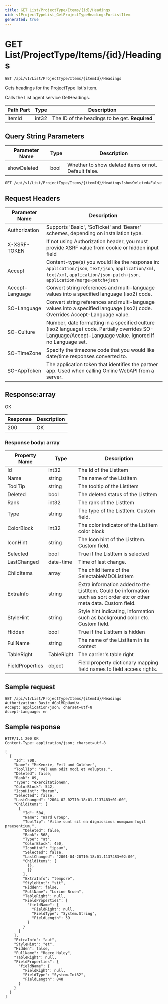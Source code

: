 ```yaml
---
title: GET List/ProjectType/Items/{id}/Headings
uid: v1ProjectTypeList_GetProjectTypeHeadingsForListItem
generated: true
---
```


# GET List/ProjectType/Items/{id}/Headings

```http
GET /api/v1/List/ProjectType/Items/{itemId}/Headings
```

Gets headings for the ProjectType list's item.


Calls the List agent service GetHeadings.





| Path Part | Type | Description |
|-----------|------|-------------|
| itemId | int32 | The ID of the headings to be get. **Required** |


## Query String Parameters

| Parameter Name | Type |  Description |
|----------------|------|--------------|
| showDeleted | bool |  Whether to show deleted items or not. Default false. |

```http
GET /api/v1/List/ProjectType/Items/{itemId}/Headings?showDeleted=False
```


## Request Headers

| Parameter Name | Description |
|----------------|-------------|
| Authorization  | Supports 'Basic', 'SoTicket' and 'Bearer' schemes, depending on installation type. |
| X-XSRF-TOKEN   | If not using Authorization header, you must provide XSRF value from cookie or hidden input field |
| Accept         | Content-type(s) you would like the response in: `application/json`, `text/json`, `application/xml`, `text/xml`, `application/json-patch+json`, `application/merge-patch+json` |
| Accept-Language | Convert string references and multi-language values into a specified language (iso2) code. |
| SO-Language | Convert string references and multi-language values into a specified language (iso2) code. Overrides Accept-Language value. |
| SO-Culture | Number, date formatting in a specified culture (iso2 language) code. Partially overrides SO-Language/Accept-Language value. Ignored if no Language set. |
| SO-TimeZone | Specify the timezone code that you would like date/time responses converted to. |
| SO-AppToken | The application token that identifies the partner app. Used when calling Online WebAPI from a server. |


## Response:array

OK

| Response | Description |
|----------------|-------------|
| 200 | OK |

### Response body: array

| Property Name | Type |  Description |
|----------------|------|--------------|
| Id | int32 | The Id of the ListItem |
| Name | string | The name of the ListItem |
| ToolTip | string | The tooltip of the ListItem |
| Deleted | bool | The deleted status of the ListItem |
| Rank | int32 | The rank of the ListItem |
| Type | string | The type of the ListItem. Custom field. |
| ColorBlock | int32 | The color indicator of the ListItem color block |
| IconHint | string | The Icon hint of the ListItem. Custom field. |
| Selected | bool | True if the ListItem is selected |
| LastChanged | date-time | Time of last change. |
| ChildItems | array | The child items of the SelectableMDOListItem |
| ExtraInfo | string | Extra information added to the ListItem. Could be information such as sort order etc or other meta data. Custom field. |
| StyleHint | string | Style hint indicating, information such as background color etc. Custom field. |
| Hidden | bool | True if the ListItem is hidden |
| FullName | string | The name of the ListItem in its context |
| TableRight | TableRight | The carrier's table right |
| FieldProperties | object | Field property dictionary mapping field names to field access rights. |

## Sample request

```http!
GET /api/v1/List/ProjectType/Items/{itemId}/Headings
Authorization: Basic dGplMDpUamUw
Accept: application/json; charset=utf-8
Accept-Language: en
```

## Sample response

```http_
HTTP/1.1 200 OK
Content-Type: application/json; charset=utf-8

[
  {
    "Id": 708,
    "Name": "McKenzie, Feil and Goldner",
    "ToolTip": "Vel eum odit modi et voluptas.",
    "Deleted": false,
    "Rank": 89,
    "Type": "exercitationem",
    "ColorBlock": 542,
    "IconHint": "harum",
    "Selected": false,
    "LastChanged": "2004-02-02T10:18:01.1137483+01:00",
    "ChildItems": [
      {
        "Id": 504,
        "Name": "Ward Group",
        "ToolTip": "Vitae sunt sit ea dignissimos numquam fugit praesentium.",
        "Deleted": false,
        "Rank": 568,
        "Type": "at",
        "ColorBlock": 450,
        "IconHint": "ipsum",
        "Selected": false,
        "LastChanged": "2001-04-20T10:18:01.1137483+02:00",
        "ChildItems": [
          {},
          {}
        ],
        "ExtraInfo": "tempore",
        "StyleHint": "sit",
        "Hidden": false,
        "FullName": "Lorine Bruen",
        "TableRight": null,
        "FieldProperties": {
          "fieldName": {
            "FieldRight": null,
            "FieldType": "System.String",
            "FieldLength": 39
          }
        }
      }
    ],
    "ExtraInfo": "aut",
    "StyleHint": "et",
    "Hidden": false,
    "FullName": "Reece Haley",
    "TableRight": null,
    "FieldProperties": {
      "fieldName": {
        "FieldRight": null,
        "FieldType": "System.Int32",
        "FieldLength": 848
      }
    }
  }
]
```